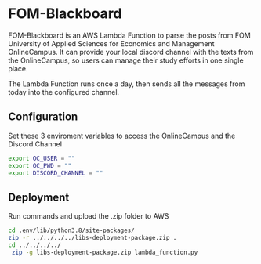 # FOM-Blackboard 

FOM-Blackboard is an AWS Lambda Function to parse the posts from FOM University of Applied Sciences for Economics and Management OnlineCampus. It can provide your local discord channel with the texts from the OnlineCampus, so users can manage their study efforts in one single place.

The Lambda Function runs once a day, then sends all the messages from today into the configured channel.

## Configuration
Set these 3 enviroment variables to access the OnlineCampus and the Discord Channel

```bash
export OC_USER = ""
export OC_PWD = ""
export DISCORD_CHANNEL = ""
```


## Deployment 
Run commands and upload the .zip folder to AWS

```bash
cd .env/lib/python3.8/site-packages/
zip -r ../../../../libs-deployment-package.zip .
cd ../../../../
 zip -g libs-deployment-package.zip lambda_function.py 
```